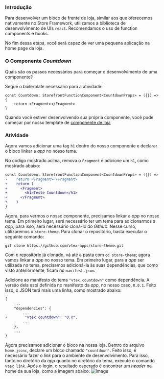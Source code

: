 ### Introdução
Para desenvolver um bloco de frente de loja, similar aos que oferecemos nativamente no Store Framework, utilizamos a biblioteca de desenvolvimento de UIs `react`. Recomendamos o uso de function components e hooks.

No fim dessa etapa, você será capaz de ver uma pequena aplicação na home page da loja.

### O Componente *Countdown*
Quais são os passos necessários para começar o desenvolvimento de uma componente?

Segue o boilerplate necessário para a atividade:

```tsx
const Countdown: StorefrontFunctionComponent<CountdownProps> = ({}) => {
    return <Fragment></Fragment>
}
```
Quando você estiver desenvolvendo sua própria componente, você pode começar por nosso template de [componente de loja](https://github.com/vtex-apps/store-component-template)

### Atividade
Agora vamos adicionar uma tag `h1` dentro do nosso componente e declarar o bloco linkar a *app* no nosso tema.

No código mostrado acima, remova o `Fragment` e adicione um `h1`, como mostrado abaixo:
```diff
const Countdown: StorefrontFunctionComponent<CountdownProps> = ({}) => {
-    return <Fragment></Fragment>
+    return (
+      <Fragment>
+        <h1>Teste Countdown</h1>
+      </Fragment>
+    )
}
```

Agora, para vermos o nosso componente, precisamos linkar a *app* no nosso tema. Em primeiro lugar, será necessário ter um tema para adicionarmos a *app*, para isso, será necessário cloná-lo do *Github*. Nesse curso, utilizaremos o `store-theme`. Para clonar o repositório, basta executar o seguinte comando:

```
git clone https://github.com/vtex-apps/store-theme.git
```

Com o repositório já clonado, vá até a pasta com `cd store-theme`; agora vamos linkar a *app* no nosso tema. Em primeiro lugar, para a *app* ser utilizada no tema, precisamos adicioná-la às suas dependências, que como visto anteriormente, ficam no `manifest.json`.

Adicione ao manifesto do tema `"vtex.countdown"` como dependência. A versão dela está definida no manifesto da *app*, no nosso caso, `0.0.1`. Feito isso, o JSON terá mais uma linha, como mostrado abaixo:
```diff
{
    ...
    "dependencies": {
        ...
+        "vtex.countdown": "0.x",
        ...
    },
    ...
}
```
Agora precisamos adicionar o bloco na nossa loja. Dentro do arquivo `home.jsonc`, declare um bloco chamado `"countdown"`. Feito isso, é necessário fazer o *link* para o ambiente de desenvolvimento. Para isso, tanto no diretório da *app* quanto no diretório do tema, execute o comando `vtex link`. Após o login, o resultado esperado é encontrar um *header* na home da sua loja, como a imagem abaixo:
![image](https://user-images.githubusercontent.com/19495917/74960422-11d7d980-53eb-11ea-9d32-f0aa1340f0af.png)

